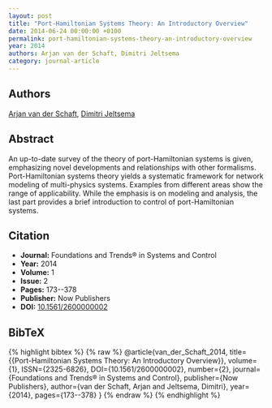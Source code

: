 ```yaml
---
layout: post
title: "Port-Hamiltonian Systems Theory: An Introductory Overview"
date: 2014-06-24 00:00:00 +0100
permalink: port-hamiltonian-systems-theory-an-introductory-overview
year: 2014
authors: Arjan van der Schaft, Dimitri Jeltsema
category: journal-article
---
```

 
## Authors
[Arjan van der Schaft](authors/arjan-van-der-schaft), [Dimitri Jeltsema](authors/dimitri-jeltsema)
 
## Abstract
An up-to-date survey of the theory of port-Hamiltonian systems is given, emphasizing novel developments and relationships with other formalisms. Port-Hamiltonian systems theory yields a systematic framework for network modeling of multi-physics systems. Examples from different areas show the range of applicability. While the emphasis is on modeling and analysis, the last part provides a brief introduction to control of port-Hamiltonian systems.
 
## Citation
- **Journal:** Foundations and Trends® in Systems and Control
- **Year:** 2014
- **Volume:** 1
- **Issue:** 2
- **Pages:** 173--378
- **Publisher:** Now Publishers
- **DOI:** [10.1561/2600000002](https://doi.org/10.1561/2600000002)
 
## BibTeX
{% highlight bibtex %}
{% raw %}
@article{van_der_Schaft_2014,
  title={{Port-Hamiltonian Systems Theory: An Introductory Overview}},
  volume={1},
  ISSN={2325-6826},
  DOI={10.1561/2600000002},
  number={2},
  journal={Foundations and Trends® in Systems and Control},
  publisher={Now Publishers},
  author={van der Schaft, Arjan and Jeltsema, Dimitri},
  year={2014},
  pages={173--378}
}
{% endraw %}
{% endhighlight %}
 
